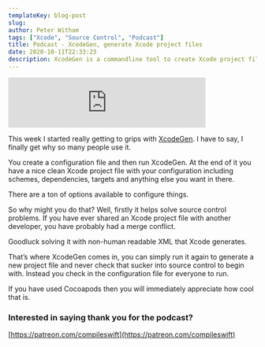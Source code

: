 ```yaml
---
templateKey: blog-post
slug: 
author: Peter Witham
tags: ["Xcode", "Source Control", "Podcast"]
title: Podcast - XcodeGen, generate Xcode project files
date: 2020-10-11T22:33:23
description: XcodeGen is a commandline tool to create Xcode project files. I'm going to tell you about it.
---
```


<iframe src="https://anchor.fm/compileswift/embed/episodes/XcodeGen---Xcode-project-file-generator-tool-eku03m" height="102px" width="400px" frameborder="0" scrolling="no"></iframe>

This week I started really getting to grips with [XcodeGen](https://github.com/yonaskolb/XcodeGen). I have to say, I finally get why so many people use it.

You create a configuration file and then run XcodeGen. At the end of it you have a nice clean Xcode project file with your configuration including schemes, dependencies, targets and anything else you want in there.

There are a ton of options available to configure things.

So why might you do that? Well, firstly it helps solve source control problems. If you have ever shared an Xcode project file with another developer, you have probably had a merge conflict.

Goodluck solving it with non-human readable XML that Xcode generates.

That’s where XcodeGen comes in, you can simply run it again to generate a new project file and never check that sucker into source control to begin with. Instead you check in the configuration file for everyone to run.

If you have used Cocoapods then you will immediately appreciate how cool that is.

### Interested in saying thank you for the podcast?
[https://patreon.com/compileswift](https://patreon.com/compileswift)
